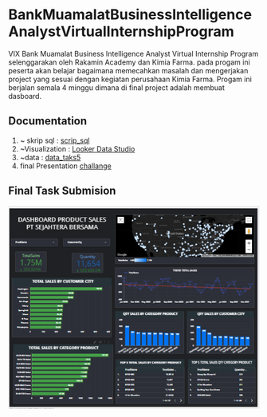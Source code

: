 # BankMuamalatBusinessIntelligenceAnalystVirtualInternshipProgram
VIX Bank Muamalat Business Intelligence Analyst Virtual Internship Program selenggarakan oleh Rakamin Academy dan Kimia Farma. pada progam ini peserta akan belajar bagaimana memecahkan masalah dan mengerjakan project yang sesuai dengan kegiatan perusahaan Kimia Farma. Progam ini berjalan semala 4 minggu dimana di final project adalah membuat dasboard.
## Documentation
 1. ~ skrip sql : [scrip_sql](https://github.com/bachtiar09/BankMuamalatBusinessIntelligenceAnalystVirtualInternshipProgram/blob/main/query%20tabel%20master.txt)
 2.  ~Visualization :  [Looker Data Studio](https://github.com/bachtiar09/BankMuamalatBusinessIntelligenceAnalystVirtualInternshipProgram/blob/main/DASHBOARD_SALES_PT_SEJAHTERA_BERSAMA.pdf)  
 3. ~data : [data_taks5](https://github.com/bachtiar09/BankMuamalatBusinessIntelligenceAnalystVirtualInternshipProgram/blob/main/Dataset%20Task%205.rar)
  4. final Presentation [challange](https://github.com/bachtiar09/BankMuamalatBusinessIntelligenceAnalystVirtualInternshipProgram/blob/main/Challange%20VIX%20.pdf)
     
## Final Task Submision
![dasboard](https://github.com/bachtiar09/BankMuamalatBusinessIntelligenceAnalystVirtualInternshipProgram/blob/main/Screenshot%202023-07-14%20150933.png)
